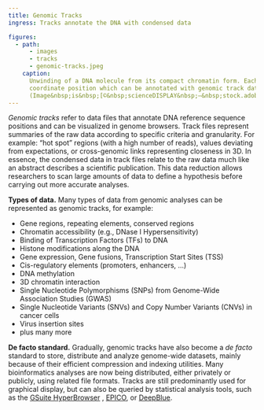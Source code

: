 ```yaml
---
title: Genomic Tracks
ingress: Tracks annotate the DNA with condensed data

figures:
  - path:
      - images
      - tracks
      - genomic-tracks.jpeg
    caption:
      Unwinding of a DNA molecule from its compact chromatin form. Each nucleotide pair represents a
      coordinate position which can be annotated with genomic track data.
      (Image&nbsp;is&nbsp;[©&nbsp;scienceDISPLAY&nbsp;–&nbsp;stock.adobe.com](https://stock.adobe.com/images/dna-nucleosome-chromosom/42940588))
---
```


_Genomic tracks_ refer to data files that annotate DNA reference sequence positions and can be
visualized in genome browsers. Track files represent summaries of the raw data according to specific
criteria and granularity. For example: “hot spot” regions (with a high number of reads), values
deviating from expectations, or cross-genomic links representing closeness in 3D. In essence, the
condensed data in track files relate to the raw data much like an abstract describes a scientific
publication. This data reduction allows researchers to scan large amounts of data to define a
hypothesis before carrying out more accurate analyses.

<ui-quote-text
:quote='"A genomic track relates to the raw data much like an abstract describes a scientific publication."'>
</ui-quote-text>

**Types of data.** Many types of data from genomic analyses can be represented as genomic tracks,
for example:

- Gene regions, repeating elements, conserved regions
- Chromatin accessibility (e.g., DNase I Hypersensitivity)
- Binding of Transcription Factors (TFs) to DNA
- Histone modifications along the DNA
- Gene expression, Gene fusions, Transcription Start Sites (TSS)
- Cis-regulatory elements (promoters, enhancers, ...)
- DNA methylation
- 3D chromatin interaction
- Single Nucleotide Polymorphisms (SNPs) from Genome-Wide Association Studies (GWAS)
- Single Nucleotide Variants (SNVs) and Copy Number Variants (CNVs) in cancer cells
- Virus insertion sites
- plus many more

**De facto standard.** Gradually, genomic tracks have also become a _de facto_ standard to store,
distribute and analyze genome-wide datasets, mainly because of their efficient compression and
indexing utilities. Many bioinformatics analyses are now being distributed, either privately or
publicly, using related file formats. Tracks are still predominantly used for graphical display, but
can also be queried by statistical analysis tools, such as the
[GSuite HyperBrowser](https://hyperbrowser.uio.no/) , [EPICO](https://blueprint-data.bsc.es/), or
[DeepBlue](https://deepblue.mpi-inf.mpg.de/).

